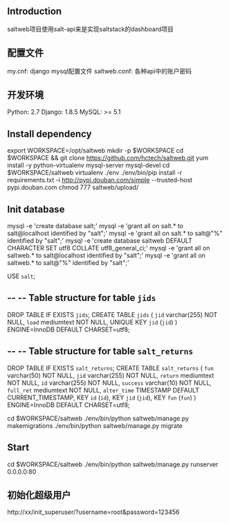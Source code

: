 Introduction
-----------------------------------------
saltweb项目使用salt-api来是实现saltstack的dashboard项目

配置文件
----------------------------------------
my.cnf: django mysql配置文件
saltweb.conf: 各种api中的账户密码

开发环境
-----------------------------------------
Python: 2.7
Django: 1.8.5
MySQL: >= 5.1

Install dependency
-----------------------------------------
export WORKSPACE=/opt/saltweb
mkdir -p $WORKSPACE
cd $WORKSPACE && git clone https://github.com/hctech/saltweb.git
yum install -y python-virtualenv mysql-server mysql-devel
cd $WORKSPACE/saltweb
virtualenv ./env
./env/bin/pip install -r requirements.txt -i http://pypi.douban.com/simple --trusted-host pypi.douban.com
chmod 777 saltweb/upload/

Init database
-----------------------------------------
mysql -e 'create database salt;'
mysql -e 'grant all on salt.* to salt@localhost identified by "salt";'
mysql -e 'grant all on salt.* to salt@"%" identified by "salt";'
mysql -e 'create database saltweb DEFAULT CHARACTER SET utf8 COLLATE utf8_general_ci;'
mysql -e 'grant all on saltweb.* to salt@localhost identified by "salt";'
mysql -e 'grant all on saltweb.* to salt@"%" identified by "salt";'

USE `salt`;

--
-- Table structure for table `jids`
--

DROP TABLE IF EXISTS `jids`;
CREATE TABLE `jids` (
  `jid` varchar(255) NOT NULL,
  `load` mediumtext NOT NULL,
  UNIQUE KEY `jid` (`jid`)
) ENGINE=InnoDB DEFAULT CHARSET=utf8;

--
-- Table structure for table `salt_returns`
--

DROP TABLE IF EXISTS `salt_returns`;
CREATE TABLE `salt_returns` (
  `fun` varchar(50) NOT NULL,
  `jid` varchar(255) NOT NULL,
  `return` mediumtext NOT NULL,
  `id` varchar(255) NOT NULL,
  `success` varchar(10) NOT NULL,
  `full_ret` mediumtext NOT NULL,
  `alter_time` TIMESTAMP DEFAULT CURRENT_TIMESTAMP,
  KEY `id` (`id`),
  KEY `jid` (`jid`),
  KEY `fun` (`fun`)
) ENGINE=InnoDB DEFAULT CHARSET=utf8;



cd $WORKSPACE/saltweb
./env/bin/python saltweb/manage.py makemigrations
./env/bin/python saltweb/manage.py migrate

Start
-----------------------------------------
cd $WORKSPACE/saltweb
./env/bin/python saltweb/manage.py runserver 0.0.0.0:80


初始化超级用户
-----------------------------------------
http://xx/init_superuser/?username=root&password=123456
